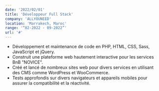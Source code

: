 ```yaml
---
date: '2022/02/01'
title: 'Développeur Full Stack'
company: 'ALLYOUNEED'
location: 'Marrakech, Maroc'
range: '“02-2022 - 09-2022”'
url: '#'
---
```


- Développement et maintenance de code en PHP, HTML, CSS, Sass, JavaScript et jQuery.
- Construit une plateforme web hautement interactive pour les services BnB "NOVICE".
- Créé et lancé de nombreux sites web pour divers services en utilisant des CMS comme WordPress et WooCommerce.
- Tests approfondis sur divers navigateurs et appareils mobiles pour assurer la compatibilité et la réactivité.
